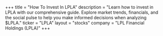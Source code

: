 +++
title = "How To Invest In LPLA"
description = "Learn how to invest in LPLA with our comprehensive guide. Explore market trends, financials, and the social pulse to help you make informed decisions when analyzing $LPLA."
ticker = "LPLA"
layout = "stocks"
company = "LPL Financial Holdings (LPLA)"
+++

